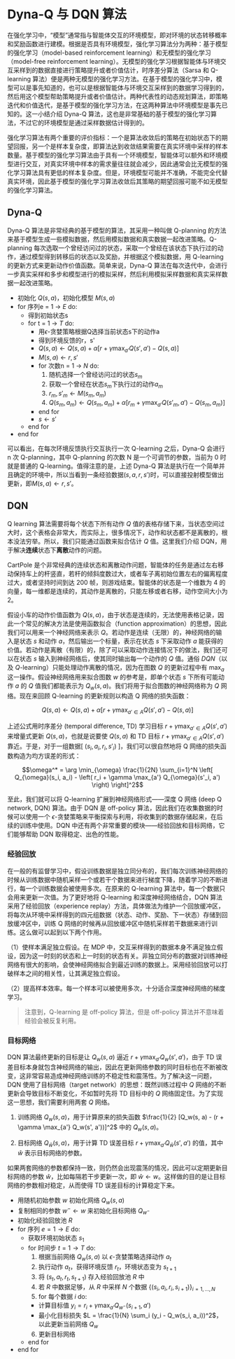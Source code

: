 # Dyna-Q 与 DQN 算法

在强化学习中，“模型”通常指与智能体交互的环境模型，即对环境的状态转移概率和奖励函数进行建模。根据是否具有环境模型，强化学习算法分为两种：基于模型的强化学习（model-based reinforcement learning）和无模型的强化学习（model-free reinforcement learning）。无模型的强化学习根据智能体与环境交互采样到的数据直接进行策略提升或者价值估计，时序差分算法（Sarsa 和 Q-learning 算法）便是两种无模型的强化学习方法。在基于模型的强化学习中，模型可以是事先知道的，也可以是根据智能体与环境交互采样到的数据学习得到的，然后用这个模型帮助策略提升或者价值估计。两种代表性的动态规划算法，即策略迭代和价值迭代，是基于模型的强化学习方法，在这两种算法中环境模型是事先已知的。这一小结介绍 Dyna-Q 算法，这也是非常基础的基于模型的强化学习算法，不过它的环境模型是通过采样数据估计得到的。

强化学习算法有两个重要的评价指标：一个是算法收敛后的策略在初始状态下的期望回报，另一个是样本复杂度，即算法达到收敛结果需要在真实环境中采样的样本数量。基于模型的强化学习算法由于具有一个环境模型，智能体可以额外和环境模型进行交互，对真实环境中样本的需求量往往就会减少，因此通常会比无模型的强化学习算法具有更低的样本复杂度。但是，环境模型可能并不准确，不能完全代替真实环境，因此基于模型的强化学习算法收敛后其策略的期望回报可能不如无模型的强化学习算法。

## Dyna-Q

Dyna-Q 算法是非常经典的基于模型的算法，其采用一种叫做 Q-planning 的方法来基于模型生成一些模拟数据，然后用模拟数据和真实数据一起改进策略。Q-planning 每次选取一个曾经访问过的状态，采取一个曾经在该状态下执行过的动作，通过模型得到转移后的状态以及奖励，并根据这个模拟数据，用 Q-learning 的更新方式来更新动作价值函数。简单来说，Dyna-Q 算法在每次迭代中，会进行一步真实采样和多步和模型进行的模拟采样，然后利用模拟采样数据和真实采样数据一起改进策略。



- 初始化 $Q(s, a)$，初始化模型 $M(s, a)$
- for 序列e = 1 -> $E$ do:
  - 得到初始状态s
  - for t = 1 -> $T$ do:
    - 用$\epsilon$-贪婪策略根据Q选择当前状态s下的动作a
    - 得到环境反馈的r，s'
    - $Q(s, a) \leftarrow Q(s, a) + \alpha [r + \gamma \max_{a'} Q(s', a') - Q(s, a)]$
    - $M(s, a) \leftarrow r, s'$
    - for 次数n = 1 -> $N$ do:
      1. 随机选择一个曾经访问过的状态$s_m$
      2. 获取一个曾经在状态$s_m$下执行过的动作$a_m$
      3. $r_m, s'_m \leftarrow M(s_m, a_m)$
      4. $Q(s_m, a_m) \leftarrow Q(s_m, a_m) + \alpha [r_m + \gamma \max_{a'} Q(s'_m, a') - Q(s_m, a_m)]$
    - end for
    - $s \leftarrow s'$
  - end for
- end for

可以看出，在每次环境反馈执行交互执行一次 Q-learning 之后，Dyna-Q 会进行 n 次 Q-planning，其中 Q-planning 的次数 N 是一个可调节的参数，当前为 0 时就是普通的 Q-learning。值得注意的是，上述 Dyna-Q 算法是执行在一个简单并且确定的环境中，所以当看到一条经验数据$(s, a, r, s')$时，可以直接投射模型做出更新，即$M(s, a) \leftarrow r, s'$。

## DQN

Q learning 算法需要将每个状态下所有动作 $Q$ 值的表格存储下来，当状态空间过大时，这个表格会非常大，而实际上，很多情况下，动作和状态都不是离散的，根本没法穷举。所以，我们只能通过函数来拟合估计 $Q$ 值。这里我们介绍 DQN，用于解决**连续**状态下**离散**动作的问题。

CartPole 是个非常经典的连续状态和离散动作问题，智能体的任务是通过左右移动保持车上的杆竖直，若杆的倾斜度数过大，或者车子离初始位置左右的偏离程度过大，或者坚持时间到达 200 帧，则游戏结束。智能体的状态是一个维数为 4 的向量，每一维都是连续的，其动作是离散的，只能左移或者右移，动作空间大小为 2。

假设小车的动作价值函数为 $Q(s, a)$，由于状态是连续的，无法使用表格记录，因此一个常见的解决方法是使用函数拟合（function approximation）的思想，因此我们可以用来一个神经网络来表示 $Q$。若动作是连续（无限）的，神经网络的输入是状态 $s$ 和动作 $a$，然后输出一个标量，表示在状态 $s$ 下采取动作 $a$ 能获得的价值。若动作是离散（有限）的，除了可以采取动作连接情况下的做法，我们还可以在状态 $s$ 输入到神经网络后，使其同时输出每一个动作的 $Q$ 值。通俗 $DQN$（以及 $Q$-learning）只能处理动作离散的情况，因为在图数 $Q$ 的更新过程中有 $\max_a$ 这一操作。假设神经网络用来拟合图数 $w$ 的参考是，即单个状态 $s$ 下所有可能动作 $a$ 的 $Q$ 值我们都能表示为 $Q_w(s, a)$。我们将用于拟合图数的神经网络称为 $Q$ 网络。现在来回顾 Q-learning 的更新规则以构造 Q 网络的损失函数：

$$Q(s, a) \leftarrow Q(s, a) + \alpha \left[ r + \gamma \max_{a' \in A} Q(s', a') - Q(s, a) \right]$$

上述公式用时序差分 (temporal difference, TD) 学习目标 $r + \gamma \max_{a' \in A} Q(s', a')$ 来增量式更新 $Q(s, a)$，也就是说要使 $Q(s, a)$ 和 TD 目标 $r + \gamma \max_{a' \in A} Q(s', a')$ 靠近。于是，对于一组数据[ $(s_i, a_i, r_i, s'_i)$ ]，我们可以很自然地将 Q 网络的损失函数构造为均方误差的形式：

$$\omega^* = \arg \min_{\omega} \frac{1}{2N} \sum_{i=1}^N \left[ Q_{\omega}(s_i, a_i) - \left( r_i + \gamma \max_{a'} Q_{\omega}(s'_i, a') \right) \right]^2$$

至此，我们就可以将 Q-learning 扩展到神经网络形式——深度 Q 网络 (deep Q network, DQN) 算法。由于 DQN 是 off-policy 算法，因此我们在收集数据的时候可以使用一个 $\epsilon$-贪婪策略来平衡探索与利用，将收集到的数据存储起来，在后续的训练中使用。DQN 中还有两个非常重要的模块——经验回放和目标网络，它们能够帮助 DQN 取得稳定、出色的性能。

### 经验回放

在一般的有监督学习中，假设训练数据是独立同分布的，我们每次训练神经网络的时候从训练数据中随机采样一个或若干个数据来进行梯度下降，随着学习的不断进行，每一个训练数据会被使用多次。在原来的 Q-learning 算法中，每一个数据只会用来更新一次值。为了更好地将 Q-learning 和深度神经网络结合，DQN 算法采用了经验回放（experience replay）方法，具体做法为维护一个回放缓冲区，将每次从环境中采样得到的四元组数据（状态、动作、奖励、下一状态）存储到回放缓冲区中，训练 Q 网络的时候再从回放缓冲区中随机采样若干数据来进行训练。这么做可以起到以下两个作用。

（1）使样本满足独立假设。在 MDP 中，交互采样得到的数据本身不满足独立假设，因为这一时刻的状态和上一时刻的状态有关。非独立同分布的数据对训练神经网络有很大的影响，会使神经网络拟合到最近训练的数据上。采用经验回放可以打破样本之间的相关性，让其满足独立假设。

（2）提高样本效率。每一个样本可以被使用多次，十分适合深度神经网络的梯度学习。

> 注意到，Q-learning 是 off-policy 算法，但是 off-policy 算法并不意味着经验会被反复利用。

### 目标网络

DQN 算法最终更新的目标是让 $Q_w(s, a)$ 逼近 $r + \gamma \max_{a'} Q_w(s', a')$，由于 TD 误差目标本身就包含神经网络的输出，因此在更新网络参数的同时目标也在不断被改变，这非常容易造成神经网络训练的不稳定性和震荡性。为了解决这一问题，DQN 使用了目标网络（target network）的思想：既然训练过程中 $Q$ 网络的不断更新会导致目标不断变化，不如暂时先将 TD 目标中的 $Q$ 网络固定住。为了实现这一思想，我们需要利用两套 $Q$ 网络。

1. 训练网络 $Q_w(s, a)$，用于计算原来的损失函数 $\frac{1}{2} [Q_w(s, a) - (r + \gamma \max_{a'} Q_w(s', a'))]^2$ 中的 $Q_w(s, a)$。

2. 目标网络 $Q_{\hat{w}}(s, a)$，用于计算 TD 误差目标 $r + \gamma \max_{a'} Q_{\hat{w}}(s', a')$ 的值，其中 $\hat{w}$ 表示目标网络的参数。

如果两套网络的参数都保持一致，则仍然会出现震荡的情况，因此可以定期更新目标网络的参数 $\hat{w}$，比如每隔若干步更新一次，即 $\hat{w} \leftarrow w$。这样做的目的是让目标网络的参数相对稳定，从而使得 TD 误差目标的计算稳定下来。


- 用随机初始参数 $w$ 初始化网络 $Q_w(s, a)$
- 复制相同的参数 $w^- \leftarrow w$ 来初始化目标网络 $Q_{w^-}$
- 初始化经验回放池 $R$
- for 序列 $e = 1 \to E$ do:
  - 获取环境初始状态 $s_1$
  - for 时间步 $t = 1 \to T$ do:
    1. 根据当前网络 $Q_w(s, a)$ 以 $\epsilon$-贪婪策略选择动作 $a_t$
    2. 执行动作 $a_t$，获得环境反馈 $r_t$，环境状态变为 $s_{t+1}$
    3. 将 $(s_t, a_t, r_t, s_{t+1})$ 存入经验回放池 $R$ 中
    4. 若 $R$ 中数据足够，从 $R$ 中采样 $N$ 个数据 $\{(s_i, a_i, r_i, s_{i+1})\}_{i=1,\dots,N}$
    5. for 每个数据 $i$ do:
      - 计算目标值 $y_i = r_i + \gamma \max_{a'} Q_{w^-}(s_{i+1}, a')$
      - 最小化目标损失 $L = \frac{1}{N} \sum_i (y_i - Q_w(s_i, a_i))^2$，以此更新当前网络 $Q_w$
    6. 更新目标网络
  - end for
- end for